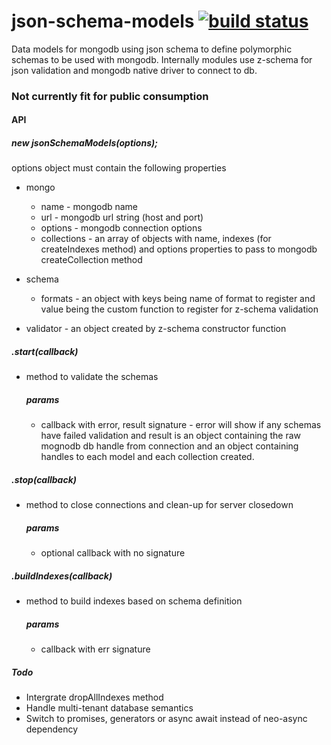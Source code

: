 # json-schema-models [![build status](https://travis-ci.org/simon-p-r/json-schema-models.svg?branch=master)](https://travis-ci.org/simon-p-r/json-schema-models)

Data models for mongodb using json schema to define polymorphic schemas to be used with mongodb.
Internally modules use z-schema for json validation and mongodb native driver to connect to db.

### Not currently fit for public consumption


#### API

##### new jsonSchemaModels(options);

options object must contain the following properties
+ mongo
   + name - mongodb name
   + url - mongodb url string (host and port)
   + options - mongodb connection options
   + collections - an array of objects with name, indexes (for createIndexes method) and options properties to pass to mongodb createCollection method

+ schema
   + formats - an object with keys being name of format to register and value being the custom function to register for z-schema validation
+ validator - an object created by z-schema constructor function

##### .start(callback)

+ method to validate the schemas

    ##### params
    + callback with error, result signature - error will show if any schemas have failed validation and result is an object containing the raw mognodb db handle from connection and an object containing handles to each model and each collection created.

##### .stop(callback)

+ method to close connections and clean-up for server closedown

    ##### params
    + optional callback with no signature

##### .buildIndexes(callback)

+ method to build indexes based on schema definition

    ##### params
    + callback with err signature

##### Todo

+ Intergrate dropAllIndexes method
+ Handle multi-tenant database semantics
+ Switch to promises, generators or async await instead of neo-async dependency
